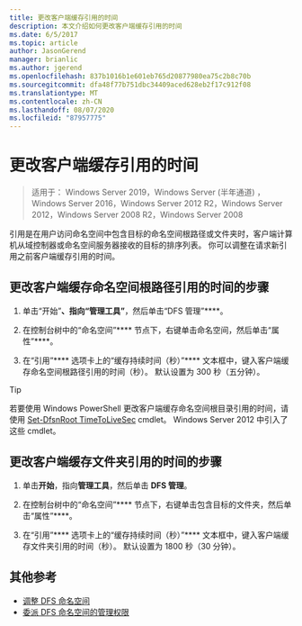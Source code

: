 ```yaml
---
title: 更改客户端缓存引用的时间
description: 本文介绍如何更改客户端缓存引用的时间
ms.date: 6/5/2017
ms.topic: article
author: JasonGerend
manager: brianlic
ms.author: jgerend
ms.openlocfilehash: 837b1016b1e601eb765d20877980ea75c2b8c70b
ms.sourcegitcommit: dfa48f77b751dbc34409aced628eb2f17c912f08
ms.translationtype: MT
ms.contentlocale: zh-CN
ms.lasthandoff: 08/07/2020
ms.locfileid: "87957775"
---
```

# <a name="change-the-amount-of-time-that-clients-cache-referrals"></a>更改客户端缓存引用的时间

> 适用于： Windows Server 2019，Windows Server (半年通道) ，Windows Server 2016，Windows Server 2012 R2，Windows Server 2012，Windows Server 2008 R2，Windows Server 2008

引用是在用户访问命名空间中包含目标的命名空间根路径或文件夹时，客户端计算机从域控制器或命名空间服务器接收的目标的排序列表。 你可以调整在请求新引用之前客户端缓存引用的时间。

## <a name="to-change-the-amount-of-time-that-clients-cache-namespace-root-referrals"></a>更改客户端缓存命名空间根路径引用的时间的步骤

1.  单击“开始”****、指向“管理工具”****，然后单击“DFS 管理”****。

2.  在控制台树中的“命名空间”**** 节点下，右键单击命名空间，然后单击“属性”****。

3.  在“引用”**** 选项卡上的“缓存持续时间（秒）”**** 文本框中，键入客户端缓存命名空间根路径引用的时间（秒）。 默认设置为 300 秒（五分钟）。

> [!TIP]
> 若要使用 Windows PowerShell 更改客户端缓存命名空间根目录引用的时间，请使用 [Set-DfsnRoot TimeToLiveSec](/previous-versions/windows/it-pro/windows-server-2008-R2-and-2008/cc753448(v=ws.11)) cmdlet。 Windows Server 2012 中引入了这些 cmdlet。

## <a name="to-change-the-amount-of-time-that-clients-cache-folder-referrals"></a>更改客户端缓存文件夹引用的时间的步骤

1.  单击**开始**，指向**管理工具**，然后单击 **DFS 管理**。

2.  在控制台树中的“命名空间”**** 节点下，右键单击包含目标的文件夹，然后单击“属性”****。

3.  在“引用”**** 选项卡上的“缓存持续时间（秒）”**** 文本框中，键入客户端缓存文件夹引用的时间（秒）。 默认设置为 1800 秒（30 分钟）。

## <a name="additional-references"></a>其他参考

-   [调整 DFS 命名空间](tuning-dfs-namespaces.md)
-   [委派 DFS 命名空间的管理权限](delegate-management-permissions-for-dfs-namespaces.md)
